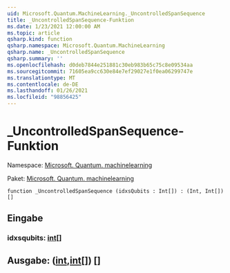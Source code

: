 ```yaml
---
uid: Microsoft.Quantum.MachineLearning._UncontrolledSpanSequence
title: _UncontrolledSpanSequence-Funktion
ms.date: 1/23/2021 12:00:00 AM
ms.topic: article
qsharp.kind: function
qsharp.namespace: Microsoft.Quantum.MachineLearning
qsharp.name: _UncontrolledSpanSequence
qsharp.summary: ''
ms.openlocfilehash: d0deb7844e251881c30eb983b65c75c8e09534aa
ms.sourcegitcommit: 71605ea9cc630e84e7ef29027e1f0ea06299747e
ms.translationtype: MT
ms.contentlocale: de-DE
ms.lasthandoff: 01/26/2021
ms.locfileid: "98856425"
---
```

# <a name="_uncontrolledspansequence-function"></a>_UncontrolledSpanSequence-Funktion

Namespace: [Microsoft. Quantum. machinelearning](xref:Microsoft.Quantum.MachineLearning)

Paket: [Microsoft. Quantum. machinelearning](https://nuget.org/packages/Microsoft.Quantum.MachineLearning)




```qsharp
function _UncontrolledSpanSequence (idxsQubits : Int[]) : (Int, Int[])[]
```


## <a name="input"></a>Eingabe

### <a name="idxsqubits--int"></a>idxsqubits: [int](xref:microsoft.quantum.lang-ref.int)[]





## <a name="output--intint"></a>Ausgabe: ([int](xref:microsoft.quantum.lang-ref.int),[int](xref:microsoft.quantum.lang-ref.int)[]) []

